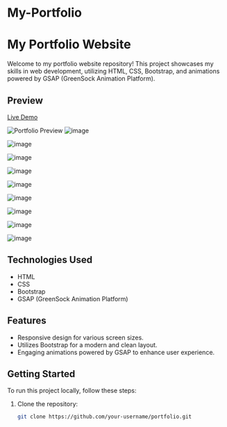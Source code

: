 # My-Portfolio

# My Portfolio Website

Welcome to my portfolio website repository! This project showcases my skills in web development, utilizing HTML, CSS, Bootstrap, and animations powered by GSAP (GreenSock Animation Platform).

## Preview

[Live Demo](https://priyamkumar.netlify.app) 


![Portfolio Preview](screenshot.png) <!-- Add a screenshot of your portfolio website -->
![image](https://github.com/MrSingh0/My-Portfolio/assets/136845755/af5266fb-03e7-4739-9008-b82e50925b4e)

![image](https://github.com/MrSingh0/My-Portfolio/assets/136845755/237913b5-fba8-48f5-b768-f9f8c5c756c2)

![image](https://github.com/MrSingh0/My-Portfolio/assets/136845755/a4fe4c29-5e09-4dfc-bc5d-bdd56bd04e95)

![image](https://github.com/MrSingh0/My-Portfolio/assets/136845755/458fa032-f5f6-4500-9f18-2b14745f4a63)

![image](https://github.com/MrSingh0/My-Portfolio/assets/136845755/5492c8e5-65a5-4c23-9fcf-b4982c6c8d37)

![image](https://github.com/MrSingh0/My-Portfolio/assets/136845755/44795a4f-ca01-4f0d-9fa5-3a9f35932c10)

![image](https://github.com/MrSingh0/My-Portfolio/assets/136845755/d970d4f2-a05a-4780-848d-9cbd0c5f3243)

![image](https://github.com/MrSingh0/My-Portfolio/assets/136845755/31a4e60c-d2ca-479c-83e8-57ed6c78f194)

![image](https://github.com/MrSingh0/My-Portfolio/assets/136845755/e42ca9bc-6a25-4208-9673-812f08c75d05)



## Technologies Used

- HTML
- CSS
- Bootstrap
- GSAP (GreenSock Animation Platform)

## Features

- Responsive design for various screen sizes.
- Utilizes Bootstrap for a modern and clean layout.
- Engaging animations powered by GSAP to enhance user experience.

## Getting Started

To run this project locally, follow these steps:

1. Clone the repository:

   ```bash
   git clone https://github.com/your-username/portfolio.git
